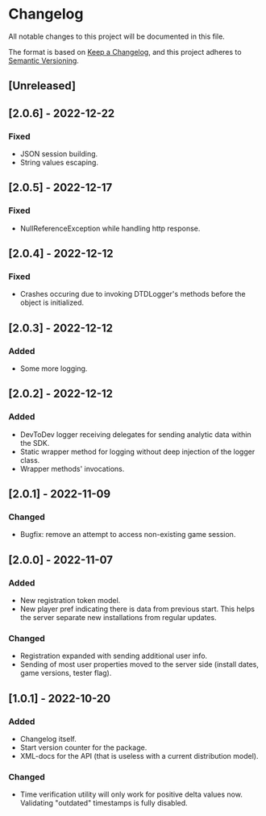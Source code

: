 # Changelog
All notable changes to this project will be documented in this file.

The format is based on [Keep a Changelog](https://keepachangelog.com/en/1.0.0/),
and this project adheres to [Semantic Versioning](https://semver.org/spec/v2.0.0.html).

## [Unreleased]

## [2.0.6] - 2022-12-22

### Fixed
- JSON session building.
- String values escaping.

## [2.0.5] - 2022-12-17

### Fixed
- NullReferenceException while handling http response.


## [2.0.4] - 2022-12-12

### Fixed
- Crashes occuring due to invoking DTDLogger's methods before the object is initialized.

## [2.0.3] - 2022-12-12

### Added
- Some more logging.


## [2.0.2] - 2022-12-12

### Added
- DevToDev logger receiving delegates for sending analytic data within the SDK.
- Static wrapper method for logging without deep injection of the logger class.
- Wrapper methods' invocations.

## [2.0.1] - 2022-11-09

### Changed
- Bugfix: remove an attempt to access non-existing game session.


## [2.0.0] - 2022-11-07

### Added
- New registration token model.
- New player pref indicating there is data from previous start. This helps the server separate new installations from regular updates.

### Changed
- Registration expanded with sending additional user info.
- Sending of most user properties moved to the server side (install dates, game versions, tester flag).


## [1.0.1] - 2022-10-20

### Added
- Changelog itself.
- Start version counter for the package.
- XML-docs for the API (that is useless with a current distribution model).

### Changed
- Time verification utility will only work for positive delta values now. Validating "outdated" timestamps is fully disabled.
